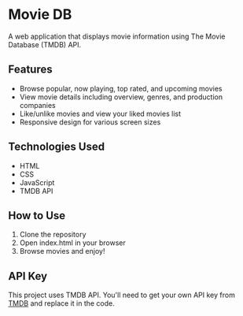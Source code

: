 # Movie DB

A web application that displays movie information using The Movie Database (TMDB) API.

## Features

- Browse popular, now playing, top rated, and upcoming movies
- View movie details including overview, genres, and production companies
- Like/unlike movies and view your liked movies list
- Responsive design for various screen sizes

## Technologies Used

- HTML
- CSS
- JavaScript
- TMDB API

## How to Use

1. Clone the repository
2. Open index.html in your browser
3. Browse movies and enjoy!

## API Key

This project uses TMDB API. You'll need to get your own API key from [TMDB](https://www.themoviedb.org/documentation/api) and replace it in the code.


